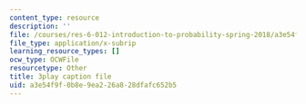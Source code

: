 ```yaml
---
content_type: resource
description: ''
file: /courses/res-6-012-introduction-to-probability-spring-2018/a3e54f9f0b8e9ea226a828dfafc652b5_LVfIS8pBI6Y.srt
file_type: application/x-subrip
learning_resource_types: []
ocw_type: OCWFile
resourcetype: Other
title: 3play caption file
uid: a3e54f9f-0b8e-9ea2-26a8-28dfafc652b5
---
```

